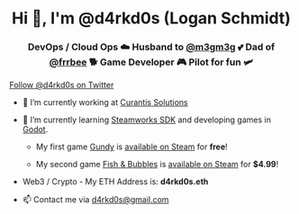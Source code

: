 <h1 align="center">Hi 👋, I'm @d4rkd0s (Logan Schmidt)</h1>

<h3 align="center">DevOps / Cloud Ops ☁️ Husband to <a href="https://linktr.ee/m3gm3g">@m3gm3g</a> 💕 Dad of <a href="http://frrbee.com/">@frrbee</a> 🐕 Game Developer 🎮 Pilot for fun 🛩️</h3>

<a href="https://twitter.com/d4rkd0s?ref_src=github.com" class="twitter-follow-button" data-show-count="false">Follow @d4rkd0s on Twitter</a>

- 🔭 I’m currently working at [Curantis Solutions](https://curantissolutions.com/)

- 🌱 I’m currently learning <a href="https://partner.steamgames.com/doc/sdk/api#steam_game_servers">Steamworks SDK</a> and developing games in <a href="https://godotengine.org/">Godot</a>. 

    - My first game <a href="https://www.d4rkd0s.com/gundy/">Gundy</a> is <a href="https://store.steampowered.com/app/941640/Gundy/">available on Steam<a> for **free**!

    - My second game <a href="https://www.d4rkd0s.com/fishandbubbles/">Fish & Bubbles</a> is <a href="https://store.steampowered.com/app/960070/Fish__Bubbles/">available on Steam<a> for **$4.99**!

- Web3 / Crypto - My ETH Address is: **d4rkd0s.eth**

- 📫 Contact me via <a href="mailto:d4rkd0s@gmail.com">d4rkd0s@gmail.com</a>

